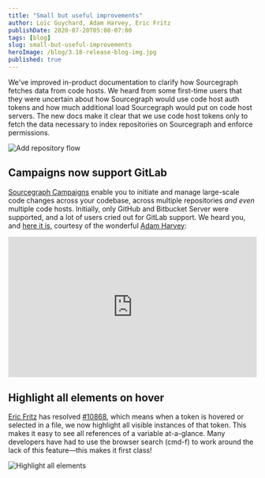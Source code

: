 ```yaml
---
title: "Small but useful improvements"
author: Loïc Guychard, Adam Harvey, Eric Fritz
publishDate: 2020-07-20T05:00-07:00
tags: [blog]
slug: small-but-useful-improvements
heroImage: /blog/3.18-release-blog-img.jpg
published: true
---
```


We've improved in-product documentation to clarify how Sourcegraph fetches data from code hosts. We heard from some first-time users that they were uncertain about how Sourcegraph would use code host auth tokens and how much additional load Sourcegraph would put on code host servers. The new docs make it clear that we use code host tokens only to fetch the data necessary to index repositories on Sourcegraph and enforce permissions.

![Add repository flow](https://storage.cloud.google.com/sourcegraph-assets/blog/3.18/add-repository-flow.png "Privacy feedback in Sourcegraph UI")

## Campaigns now support GitLab

[Sourcegraph Campaigns](https://docs.sourcegraph.com/user/campaigns) enable you to initiate and manage large-scale code changes across your codebase, across multiple repositories *and even* multiple code hosts. Initially, only GitHub and Bitbucket Server were supported, and a lot of users cried out for GitLab support. We heard you, and [here it is](https://github.com/sourcegraph/sourcegraph/issues/11586), courtesy of the wonderful [Adam Harvey](https://github.com/LawnGnome):

<p class="container">
  <div style="padding:56.25% 0 0 0;position:relative;">
    <iframe src="https://www.youtube.com/embed/KatiVJ4D3H4" style="position:absolute;top:0;left:0;width:100%;height:100%;" frameborder="0" webkitallowfullscreen="" mozallowfullscreen="" allowfullscreen=""></iframe>
  </div>
</p>

## Highlight all elements on hover

[Eric Fritz](https://github.com/efritz) has resolved [#10868](https://github.com/sourcegraph/sourcegraph/issues/10868), which means when a token is hovered or selected in a file, we now highlight all visible instances of that token. This makes it easy to see all references of a variable at-a-glance. Many developers have had to use the browser search (cmd-f) to work around the lack of this feature—this makes it first class!

![Highlight all elements](https://sourcegraphstatic.com/blog/3.18/highlight-all-elements.gif "Highlight all elements")
